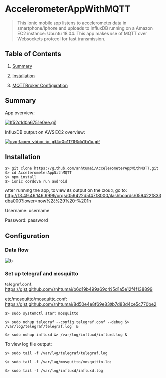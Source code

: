 # AccelerometerAppWithMQTT

> This Ionic mobile app listens to accelerometer data in smartphone/Iphone and uploads to InfluxDB running on a Amazon EC2 instance: Ubuntu 18.04. This app makes use of MQTT over Websockets protocol for fast transmission.

## Table of Contents

1. [Summary](#Summary)

2. [Installation](#Installation)

3. [MQTTBroker Configuration](#Configuration)

## Summary

App overview:

[![lf52c1d0a6751e0ee.gif](https://s4.gifyu.com/images/lf52c1d0a6751e0ee.gif)](https://gifyu.com/image/lW5q)

InfluxDB output on AWS EC2 overview:

[![ezgif.com-video-to-gif4c0e11766da1fb1e.gif](https://s4.gifyu.com/images/ezgif.com-video-to-gif4c0e11766da1fb1e.gif)](https://gifyu.com/image/lW5l)

## Installation

```
$> git clone https://github.com/anhtumai/AccelerometerAppWithMQTT.git
$> cd AccelerometerAppWithMQTT
$> npm install
$> ionic cordova run android
```

After running the app, to view its output on the cloud, go to:
http://13.49.46.146:9999/orgs/059422d5f47f8000/dashboards/059422f833dba000?lower=now%28%29%20-%201h

Username: username

Password: password

## Configuration

### Data flow

![b](https://user-images.githubusercontent.com/32799668/79673784-734ad780-81e5-11ea-8ce9-adbce9810f73.png)

### Set up telegraf and mosquitto

telegraf.conf: https://gist.github.com/anhtumai/b6d19b499a69c495d1a5e12f4f138899

etc/mosquitto/mosquitto.conf: https://gist.github.com/anhtumai/8d50e4e8f69e839b7d83d4ce5c770be2

```
$> sudo systemctl start mosquitto

$> sudo nohup telegraf --config telegraf.conf --debug &> /var/log/telegraf/telegraf.log  &

$> sudo nohup influxd &> /var/log/influxd/influxd.log &
```

To view log file output:

```
$> sudo tail -f /var/log/telegraf/telegraf.log

$> sudo tail -f /var/log/mosquitto/mosquitto.log

$> sudo tail -f /var/log/influxd/influxd.log
```
